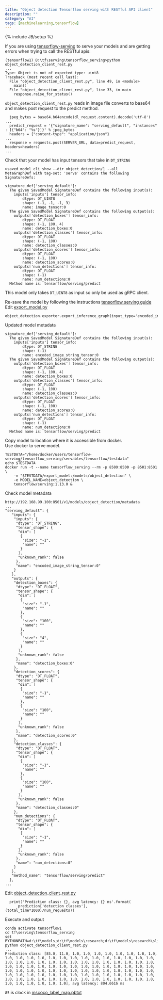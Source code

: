 ```yaml
---
title: "Object detection Tensorflow serving with RESTful API client"
description: ""
category: "AI"
tags: [machinelearning,tensorflow]
---
```

{% include JB/setup %}

If you are using [tensorflow-serving](https://www.tensorflow.org/tfx/serving/api_rest) to serve your models and are getting errors when trying to call the RESTful apis:

```
(tensorflow1) D:\tf\serving\tensorflow_serving>python object_detection_client_rest.py
...
Type: Object is not of expected type: uint8
Traceback (most recent call last):
  File "object_detection_client_rest.py", line 49, in <module>
    main()
  File "object_detection_client_rest.py", line 33, in main
    response.raise_for_status()

```

`object_detection_client_rest.py` reads in image file converts to base64 and makes post request to the predict method.

```
  jpeg_bytes = base64.b64encode(dl_request.content).decode('utf-8')
...
  predict_request = '{"signature_name": "serving_default", "instances" : [{"b64": "%s"}]}' % jpeg_bytes
  headers = {"content-type": "application/json"}
...
  response = requests.post(SERVER_URL, data=predict_request, headers=headers)
...
```

Check that your model has input tensors that take in `DT_STRING`

```
>saved_model_cli show --dir object_detection/1 --all
MetaGraphDef with tag-set: 'serve' contains the following SignatureDefs:

signature_def['serving_default']:
  The given SavedModel SignatureDef contains the following input(s):
    inputs['inputs'] tensor_info:
        dtype: DT_UINT8
        shape: (-1, -1, -1, 3)
        name: image_tensor:0
  The given SavedModel SignatureDef contains the following output(s):
    outputs['detection_boxes'] tensor_info:
        dtype: DT_FLOAT
        shape: (-1, 100, 4)
        name: detection_boxes:0
    outputs['detection_classes'] tensor_info:
        dtype: DT_FLOAT
        shape: (-1, 100)
        name: detection_classes:0
    outputs['detection_scores'] tensor_info:
        dtype: DT_FLOAT
        shape: (-1, 100)
        name: detection_scores:0
    outputs['num_detections'] tensor_info:
        dtype: DT_FLOAT
        shape: (-1)
        name: num_detections:0
  Method name is: tensorflow/serving/predict

```
This model only takes `DT_UINT8` as input so only be used as gRPC client. 

Re-save the model by following the instructions [tensorflow serving guide](https://github.com/xiemingzhi/tensorflowproject/blob/master/tf/README.md)  
Edit [export_model.py](https://github.com/xiemingzhi/tensorflowproject/blob/master/tf/models/research/object_detection/export_model.py)  

```
object_detection.exporter.export_inference_graph(input_type='encoded_image_string_tensor',pipeline_config=pipeline_proto,trained_checkpoint_prefix=input_checkpoint,output_directory=output_directory)
```

Updated model metadata  

```
signature_def['serving_default']:
  The given SavedModel SignatureDef contains the following input(s):
    inputs['inputs'] tensor_info:
        dtype: DT_STRING
        shape: (-1)
        name: encoded_image_string_tensor:0
  The given SavedModel SignatureDef contains the following output(s):
    outputs['detection_boxes'] tensor_info:
        dtype: DT_FLOAT
        shape: (-1, 100, 4)
        name: detection_boxes:0
    outputs['detection_classes'] tensor_info:
        dtype: DT_FLOAT
        shape: (-1, 100)
        name: detection_classes:0
    outputs['detection_scores'] tensor_info:
        dtype: DT_FLOAT
        shape: (-1, 100)
        name: detection_scores:0
    outputs['num_detections'] tensor_info:
        dtype: DT_FLOAT
        shape: (-1)
        name: num_detections:0
  Method name is: tensorflow/serving/predict
```

Copy model to location where it is accessible from docker.  
Use docker to serve model.  

```
TESTDATA="/home/docker/users/tensorflow-serving/tensorflow_serving/servables/tensorflow/testdata"
echo $TESTDATA
docker run -t --name tensorflow_serving --rm -p 8500:8500 -p 8501:8501 \
    -v "$TESTDATA/export_model:/models/object_detection" \
    -e MODEL_NAME=object_detection \
    tensorflow/serving:1.13.0 &
```

Check model metadata 

```
http://192.168.99.100:8501/v1/models/object_detection/metadata
...
"serving_default": {
   "inputs": {
    "inputs": {
     "dtype": "DT_STRING",
     "tensor_shape": {
      "dim": [
       {
        "size": "-1",
        "name": ""
       }
      ],
      "unknown_rank": false
     },
     "name": "encoded_image_string_tensor:0"
    }
   },
   "outputs": {
    "detection_boxes": {
     "dtype": "DT_FLOAT",
     "tensor_shape": {
      "dim": [
       {
        "size": "-1",
        "name": ""
       },
       {
        "size": "100",
        "name": ""
       },
       {
        "size": "4",
        "name": ""
       }
      ],
      "unknown_rank": false
     },
     "name": "detection_boxes:0"
    },
    "detection_scores": {
     "dtype": "DT_FLOAT",
     "tensor_shape": {
      "dim": [
       {
        "size": "-1",
        "name": ""
       },
       {
        "size": "100",
        "name": ""
       }
      ],
      "unknown_rank": false
     },
     "name": "detection_scores:0"
    },
    "detection_classes": {
     "dtype": "DT_FLOAT",
     "tensor_shape": {
      "dim": [
       {
        "size": "-1",
        "name": ""
       },
       {
        "size": "100",
        "name": ""
       }
      ],
      "unknown_rank": false
     },
     "name": "detection_classes:0"
    },
    "num_detections": {
     "dtype": "DT_FLOAT",
     "tensor_shape": {
      "dim": [
       {
        "size": "-1",
        "name": ""
       }
      ],
      "unknown_rank": false
     },
     "name": "num_detections:0"
    }
   },
   "method_name": "tensorflow/serving/predict"
  },
...
```

Edit [object_detection_client_rest.py](https://github.com/xiemingzhi/tensorflowproject/blob/master/tf/serving/tensorflow_serving/object_detection_client_rest.py) 

```
  print('Prediction class: {}, avg latency: {} ms'.format(
      prediction['detection_classes'], (total_time*1000)/num_requests))

```

Execute and output 

```
conda activate tensorflow1
cd tf\serving\tensorflow_serving
set PYTHONPATH=d:\tf\models;d:\tf\models\research;d:\tf\models\research\slim;d:\tf\serving  
python object_detection_client_rest.py 
...
Prediction class: [85.0, 11.0, 1.0, 1.0, 1.0, 1.0, 1.0, 1.0, 1.0, 1.0, 1.0, 1.0, 1.0, 1.0, 1.0, 1.0, 1.0, 1.0, 1.0, 1.0, 1.0, 1.0, 1.0, 1.0, 1.0, 1.0, 1.0, 1.0, 1.0, 1.0, 1.0, 1.0, 1.0, 1.0, 1.0, 1.0, 1.0, 1.0, 1.0, 1.0, 1.0, 1.0, 1.0, 1.0, 1.0, 1.0, 1.0, 1.0, 1.0, 1.0, 1.0, 1.0, 1.0, 1.0, 1.0, 1.0, 1.0, 1.0, 1.0, 1.0, 1.0, 1.0, 1.0, 1.0, 1.0, 1.0, 1.0, 1.0, 1.0, 1.0, 1.0, 1.0, 1.0, 1.0, 1.0, 1.0, 1.0, 1.0, 1.0, 1.0, 1.0, 1.0, 1.0, 1.0, 1.0, 1.0, 1.0, 1.0, 1.0, 1.0, 1.0, 1.0, 1.0, 1.0, 1.0, 1.0, 1.0, 1.0, 1.0, 1.0], avg latency: 804.6616 ms
```

`85` is clock in [mscoco_label_map.pbtxt](https://github.com/tensorflow/models/blob/master/research/object_detection/data/mscoco_label_map.pbtxt)


